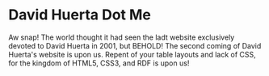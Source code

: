 David Huerta Dot Me
===================

Aw snap! The world thought it had seen the ladt website exclusively devoted to David Huerta in 2001, but BEHOLD!  The second coming of David Huerta's website is upon us.  Repent of your table layouts and lack of CSS, for the kingdom of HTML5, CSS3, and RDF is upon us!
